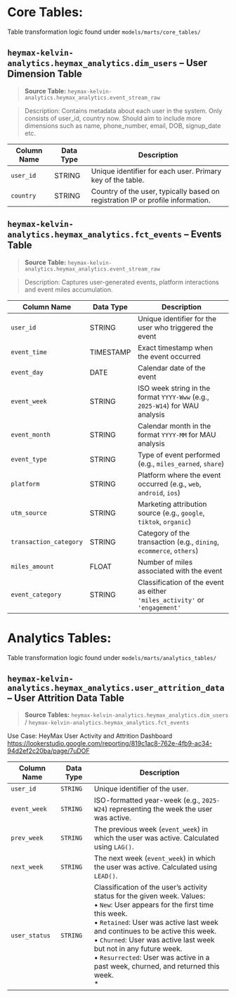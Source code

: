 # Core Tables: 
Table transformation logic found under `models/marts/core_tables/`

## `heymax-kelvin-analytics.heymax_analytics.dim_users` – User Dimension Table
> **Source Table:** `heymax-kelvin-analytics.heymax_analytics.event_stream_raw` 

> Description: Contains metadata about each user in the system. Only consists of user_id, country now. Should aim to include more dimensions such as name, phone_number, email, DOB, signup_date etc.

| **Column Name** | **Data Type** | **Description** |
|-----------------|---------------|------------------|
| `user_id`       | STRING        | Unique identifier for each user. Primary key of the table.|
| `country`       | STRING        | Country of the user, typically based on registration IP or profile information. |


## `heymax-kelvin-analytics.heymax_analytics.fct_events` – Events Table
> **Source Table:** `heymax-kelvin-analytics.heymax_analytics.event_stream_raw`  

> Description: Captures user-generated events, platform interactions and event miles accumulation.

| Column Name           | Data Type | Description                                                                                   |
|------------------------|-----------|-------------------------------|
| `user_id`              | STRING    | Unique identifier for the user who triggered the event|
| `event_time`           | TIMESTAMP | Exact timestamp when the event occurred|
| `event_day`            | DATE      | Calendar date of the event|
| `event_week`           | STRING    | ISO week string in the format `YYYY-Www` (e.g., `2025-W14`) for WAU analysis|
| `event_month`          | STRING    | Calendar month in the format `YYYY-MM` for MAU analysis|
| `event_type`           | STRING    | Type of event performed (e.g., `miles_earned`, `share`)|
| `platform`             | STRING    | Platform where the event occurred (e.g., `web`, `android`, `ios`)|
| `utm_source`           | STRING    | Marketing attribution source (e.g., `google`, `tiktok`, `organic`)|
| `transaction_category` | STRING    | Category of the transaction (e.g., `dining`, `ecommerce`, `others`)|
| `miles_amount`         | FLOAT     | Number of miles associated with the event|
| `event_category`       | STRING    | Classification of the event as either `'miles_activity'` or `'engagement'` |


# Analytics Tables:
Table transformation logic found under `models/marts/analytics_tables/`

## `heymax-kelvin-analytics.heymax_analytics.user_attrition_data` – User Attrition Data Table
> **Source Tables:** `heymax-kelvin-analytics.heymax_analytics.dim_users` / `heymax-kelvin-analytics.heymax_analytics.fct_events` 

Use Case: HeyMax User Activity and Attrition Dashboard https://lookerstudio.google.com/reporting/819c1ac8-762e-4fb9-ac34-94d2ef2c20ba/page/7uDOF

| Column Name   | Data Type | Description |
|---------------|-----------|-------------|
| `user_id`     | `STRING`  | Unique identifier of the user. |
| `event_week`  | `STRING`  | ISO-formatted year-week (e.g., `2025-W24`) representing the week the user was active. |
| `prev_week`   | `STRING`  | The previous week (`event_week`) in which the user was active. Calculated using `LAG()`. |
| `next_week`   | `STRING`  | The next week (`event_week`) in which the user was active. Calculated using `LEAD()`. |
| `user_status` | `STRING`  | Classification of the user’s activity status for the given week. Values:<br>• `New`: User appears for the first time this week.<br>• `Retained`: User was active last week and continues to be active this week.<br>• `Churned`: User was active last week but not in any future week.<br>• `Resurrected`: User was active in a past week, churned, and returned this week.<br>* |
